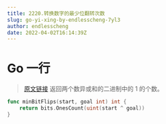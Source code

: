 ```yaml
---
title: 2220.转换数字的最少位翻转次数
slug: go-yi-xing-by-endlesscheng-7yl3
author: endlesscheng
date: 2022-04-02T16:14:39Z
---
```

# Go 一行
 
> [原文链接](https://leetcode.cn/problems/minimum-bit-flips-to-convert-number/solution/go-yi-xing-by-endlesscheng-7yl3)
返回两个数异或和的二进制中的 $1$ 的个数。

```go
func minBitFlips(start, goal int) int {
	return bits.OnesCount(uint(start ^ goal))
}
```
